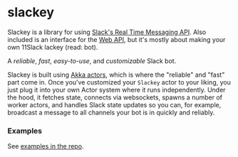 # slackey
Slackey is a library for using [Slack's Real Time Messaging API](https://api.slack.com/rtm).  Also included is an interface for the [Web API](https://api.slack.com/web), but it's mostly about making your own 11Slack lackey (read: bot).

A *reliable*, *fast*, *easy-to-use*, and *customizable* Slack bot.

Slackey is built using [Akka actors](http://doc.akka.io/docs/akka/snapshot/scala/actors.html), which is where the "reliable" and "fast" part come in.  Once you've customized your `Slackey` actor to your liking, you just plug it into your own Actor system where it runs independently.  Under the hood, it fetches state, connects via websockets, spawns a number of worker actors, and handles Slack state updates so you can, for example, broadcast a message to all channels your bot is in quickly and reliably.

### Examples

See [examples in the repo](https://github.com/slackey/slackey/tree/master/src/main/scala/com/github/slackey/examples).

